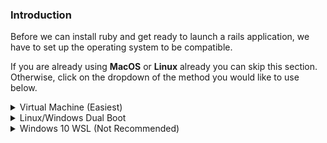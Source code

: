 ### Introduction
Before we can install ruby and get ready to launch a rails application, we have to set up the operating system to be compatible. 

If you are already using __MacOS__ or __Linux__ already you can skip this section. Otherwise, click on the dropdown of the method you would like to use below.


<details markdown="block">
<summary class="dropDown-header">Virtual Machine (Easiest)
</summary>

A Virtual Machine is the easiest and most reilable way of getting started with Web Development.  A Virtual Machine is simply an entire "computer" that runs inside of your current OS. The only drawback of a VM is that it can be slow because you're essentially running two computers at the same time, but there are things we will do to improve performance.

### Step 1: Downloads

Installation of a VM is a simple process. This guide uses Oracle's 'VirtualBox' program to create and run the VM. It's open source, free and simple. What more can you ask of a piece of software? Now let's make sure we have everything downloaded and ready for installation:

#### Step 1.1.1: Downloading Virtual Box


[Click here](https://www.virtualbox.org/wiki/Downloads) and download VirtualBox for Windows hosts.

#### Step 1.1.2: Linux download

There are thousands of versions of Linux out there, but Ubuntu is undoubtedly one of the most popular and user friendly. When installing on a VM we recommend [downloading](http://mirror.us.leaseweb.net/ubuntu-cdimage/xubuntu/releases/18.04/release/xubuntu-18.04-desktop-amd64.iso) and installing [Xubuntu 18.04](https://xubuntu.org/release/18-04/). Xubuntu uses the same base software as Ubuntu, but has a display that requires less computer resources, and thus, is better for VM environments.

### Step 2: Installing Virtualbox and setting up Xubuntu

#### Step 2.1: Installing VirtualBox

The installation of VirtualBox is a very straight forward process. It doesn't require any technical knowledge and is the same as installing any other computer program on your Windows computer. Double-clicking the downloaded file is sufficient to start the installation process. Any additional options prompted by the installation are left for the user to decide (such as creating a desktop icon and so on). After the installation is finished (the progress bar might get stuck for a few minutes, just wait for it to finish) search for your newly installed Virtual Box program and run it.

#### Step 2.2: Setting up Xubuntu
Now that you have Virtual Box installed, double click the icon and you should see something like this:

![installed_vbox](https://i.imgur.com/VO9Y1Si.png)

Click on the 'New' button to create a virtual operating system. Find your operating system in the dropdown menu (Linux/Ubuntu) and name it as you wish. Continue by pressing next and choose the following options in the next steps:

  1. Memory size - Use 2048 MB or more if possible.  Ideally, this amount should be about half of your computers maximum. For example, if you have 8GB of RAM memory, allocate 4GB to your virtual operating system.

  2. Hard disk - Create a virtual hard disk

  3. Hard disk file type - Choose the VDI (VirtualBox Disk Image) option

  4. Storage on physical hard disk - Dynamically allocated

  5. File location and size - We recommend at least 20GB for the virtual hard disk.

After completing the last step, click the Create button. Your newly created virtual OS should be in the menu now. 

Right click on it and go to Settings. Click on the __System__ tab and then the __Processor__ Tab.  Increase the __Processor(s)__ to 2.

Next, go to the __Storage__ tab and click the __Empty__ CD Icon. Add the Xubuntu iso file you downloaded earlier:

![choose_disc_vbox](https://i.imgur.com/KvF7FHJ.png)

With all that complete, click __OK__ to save the changes.

You can start the VM by right clicking on the icon in the menu and selecting Start then Normal Start.

When the VM starts up you'll be asked to install Xubuntu. The process is very simple and all of the default options can be left alone - including the Installation type ("Erase disk and install Ubuntu"). It may sound dangerous, but the VM can only see the "Hard Drive" of the VM. This is the beauty of VMs - the ability to separate the physical space of your computer across many VMs.

The rest of the installation is pretty straightforward, but should you have any questions you can find Ubunutu's official installation guide for Ubuntu [here](https://tutorials.ubuntu.com/tutorial/tutorial-install-ubuntu-desktop#0).

### Step 3: Installing Guest Additions and enabling them

 Your regular operating system (Windows in this case) is called the **Host** and all other operating systems that run as Virtual Machines are called **Guests**. To make working in your Guest OS easier you need to install Guest Additions. Guest Additions add a lot of functionality to the Guest OS like 'Drag n Drop' files, full-screen guest mode, shared folders and copy/paste between host and guest.

Installing Guest Additions can be tricky, but luckily there is Youtube. Check out [this video](https://www.youtube.com/watch?v=qNecdUsuTPw) by ProgrammingKnowledge on how to install the Guest Additions.  Their installation may look different than yours, but all of the commands are the same.

Installing the Guest Additions is the hardest part of setting up a VM.

### Understanding how VM works

It's important to note a few things about coding in a virtual environment:

* All installations are done in the VM. You will install everything you need for coding inside the Guest OS including Ruby, Rails, and Javascript.

* You will now follow all Linux installation instructions

* All of the development related to TOP is done in the VM.

* It's easiest to go full screen (Edit > Full-Screen Mode) and forget about the host OS.

</details>

<details markdown="block">
<summary class="dropDown-header">Linux/Windows Dual Boot
</summary>

*Read this whole section before continuing*

Dual-booting provides you two operating systems that you can switch from with a simple reboot. Each partition will not modify the other unless you explicitly do so. Be sure you back up any important data and have a way to ask for help before you continue. If you get lost, scared, or stuck we're here to help in the [Odin Tech Support chat room](https://gitter.im/TheOdinProject/tech_support). Come say "Hi".

### Step 1: Downloading Linux

First you will need to download the version of linux you wish to install onto your computer. Ubuntu comes in different versions ("flavors"), but we suggested the standard [Ubuntu](https://www.ubuntu.com/download/desktop) or [Xubuntu](https://xubuntu.org/) if you're using an older computer. Be sure to download the 64-bit version of [Ubuntu](https://www.ubuntu.com/download/desktop/thank-you?version=18.04.1&architecture=amd64) or [Xubuntu](http://mirror.us.leaseweb.net/ubuntu-cdimage/xubuntu/releases/18.04/release/xubuntu-18.04-desktop-amd64.iso).

### Step 2: Creating a bootable flash-drive

(If you do not have a flash-drive, you can also burn the image to a CD or DVD)

Next you will create a bootable flash drive so you can install Ubuntu to your hard drive.

Follow [this guide](https://tutorials.ubuntu.com/tutorial/tutorial-create-a-usb-stick-on-windows#0) for instructions on how to create a bootable USB drive.

Note: You can use this method to try out different [flavors of Ubuntu](https://www.ubuntu.com/download/flavours) if you would like. These images allow you to try the different flavors of Ubuntu without committing to an installation. Just note that because the OS is running from the USB drive it will be slow and can decrease the life of your USB drive.

### Step 3: Installing Ubuntu along side Windows

#### Step 3.1: Booting from the flash-drive

First you will need to boot into Linux on your flash-drive. The exact steps may vary, but on a general level you will need to:

* Insert the flash drive into the computer
* Reboot the computer
* Select the flash drive as the bootable device instead of the hard drive

For example, on a Dell computer you would need to plug in the USB drive, reboot the computer and press the F12 key when the computer is first booting up. This brings up the boot menu. From there you can select your USB drive to boot from.  Your computer may not be the same, so google will be your friend in trying to figure it out.

#### Step 3.1: Installing Ubuntu

If you would like to play with the version of Ubuntu you installed on the flash drive, click 'try me' instead of 'install'. When you have found a flavor of Ubuntu you like, click 'Install' and continue to the next step.

The installation of Ubuntu is where the real changes start happening to your computer. The default settings are mostly perfect, but be sure to "__Install Ubuntu alongside Windows__" and change is the allocated disk space allowed for Linux to 30 GB (or more if you can).

For step by step instructions please follow this [installation guide](https://tutorials.ubuntu.com/tutorial/tutorial-install-ubuntu-desktop#0) from the creators of Ubuntu.

</details>

<details markdown="block">
<summary class="dropDown-header">Windows 10 WSL (Not Recommended)
</summary>

Microsoft has recently made a shift to embrace open source and support developers. One of the biggest things they did with Windows 10 was introduce the Windows Subsystem for Linux (WSL) which is a linux command line within Windows. Of course there are a couple minor adjustments you need to make, but once you have it up and running, you can essentially follow the Ubuntu instructions.

With that being said, WSL is still rather buggy with Ruby and Rails so we suggest you use a Virtual Machine instead. It will save you headaches in the long run.

Since the 2017 Fall Creators Update, Microsoft has made it easy to get up and running using [Windows Settings and the Microsoft Store](https://winaero.com/blog/enable-wsl-windows-10-fall-creators-update/). It's as simple as installing via the Microsoft Store.

### Step 1: Install WSL

Microsoft has made installing WSL super simple. To install this feature you need to

* Open your start menu and start searching for "Microsoft Store"
* Enter "Ubuntu" into the search field of the store. 
* Click on the orange "Ubuntu 18.04" and then "Get".

This will install the Windows Subsystem for Linux on your computer.  The process will take about 10 minutes to complete, depending on your internet connection.

NOTE: If you run into an error, click [here](https://aka.ms/wslinstall) and follow the directions to enable and install WSL.

### Step 2: Starting WSL

Windows Subsystem for Linux is nothing more than a linux terminal inside of Windows. To start the program simply open your start menu and search for "Ubuntu 18.04". The first time you run the program you may get a message, "Installing, this may take a few minutes..." Sit tight and give it a few moments. When complete, you will be asked to create a new user and password. This is how you will log into your WSL installation.

### Step 3: Set up Symbolic Link

When Ubuntu was set up, your windows file system (C-Drive) was mapped to the `/mnt` directory in Ubuntu. To make your life much easier we are going to set up a shortcut between your C-Drive and your "Home" folder inside of WSL.

#### Step 3.1: Create Directory for your Projects

You can choose to put your project files anywhere you want, but we're going to assume you are cool and put a projects folder in your Documents folder.

From inside the Ubuntu terminal type:

~~~bash
mkdir /mnt/c/Users/<Your Windows Username>/Documents/Projects
~~~

(Replace `<Your Windows Username>` with your Windows username). This will create a new `Projects` folder inside of your Documents folder. Obviously you could have used windows explore to click your way there too, but why not use our fancy new toy?

#### Step 3.2: Create the Symbolic Link

Next, we're going to establish a link to connect this new Projects folder to your WSL "Home" directory.  This is important for many behind-the-scenes reasons.

At your Ubuntu command prompt type:

~~~bash
ln -s /mnt/c/Users/<your windows user name>/Documents/Projects ~/Projects
~~~

### Important Notes

* Any projects created from the WSL Terminal need to be placed inside the Projects directory

* The WSL program files are well hidden but it's super important that you do not edit these files from Windows. Ignoring this will cause serious problems to your Ubuntu installation and possibly your Windows installation.

</details>
